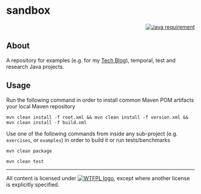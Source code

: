 # sandbox
<p align="right">
<a href="http://www.oracle.com/technetwork/java/javase/overview/index.html"><img src="https://img.shields.io/badge/Java-9+-blue.svg" alt="Java requirement"></a>
</p>

## About
A repository for examples (e.g. for my [Tech Blog](https://sites.google.com/site/aboutmale/techblog)), temporal, test and research Java projects.

## Usage
Run the following command in order to install common Maven POM artifacts your local Maven repository  
```
mvn clean install -f root.xml && mvn clean install -f version.xml && mvn clean install -f build.xml
```

Use one of the following commands from inside any sub-project (e.g. `exercises`, or `examples`) in order to build it or run tests/benchmarks 
```
mvn clean package
```
```
mvn clean test
```

---

All content is licensed under [![WTFPL logo](http://www.wtfpl.net/wp-content/uploads/2012/12/wtfpl-badge-2.png)](http://www.wtfpl.net/), except where another license is explicitly specified.
